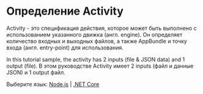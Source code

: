 # Определение Activity

Activity - это спецификация действия, которое может быть выполнено с использованием указанного движка (англ. engine). Он определяет количество входных и выходных файлов, а также AppBundle и точку входа (англ. entry-point) для использования.

In this tutorial sample, the activity has 2 inputs (file & JSON data) and 1 output (file). В этом руководстве Activity имеет 2 inputs (файл и данные JSON) и 1 output файл.

Выберите язык: [Node.js](designautomation/activity/nodejs) | [.NET Core](designautomation/activity/netcore)
